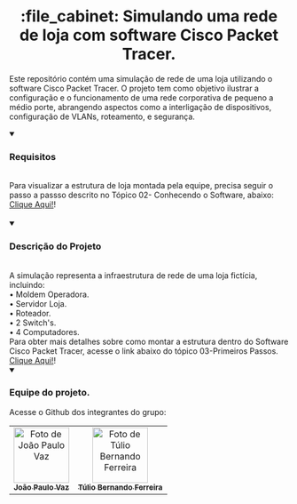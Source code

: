 <h1 align="center">:file_cabinet: Simulando uma rede de loja com software Cisco Packet Tracer.</h1>

Este repositório contém uma simulação de rede de uma loja utilizando o software Cisco Packet Tracer. O projeto tem como objetivo ilustrar a configuração e o funcionamento de uma rede corporativa de pequeno a médio porte, abrangendo aspectos como a interligação de dispositivos, configuração de VLANs, roteamento, e segurança.


<details open>
<summary><h3> Requisitos</h3></summary>
<br>
Para visualizar a estrutura de loja montada pela equipe, precisa seguir o passo a passso descrito no Tópico 02- Conhecendo o Software, abaixo:
<br>
<a href="https://github.com/pedroduraesdev/simulacaoRedeLoja/blob/main/documentos/02-Conhecendo%20o%20Software.md">Clique Aqui!</a>!
</details>
<br>

<details open>
<summary><h3> Descrição do Projeto</h3></summary>
<br>
A simulação representa a infraestrutura de rede de uma loja fictícia, incluindo:
<br>
• Moldem Operadora.
<br>
• Servidor Loja.
<br>
• Roteador.
<br>
• 2 Switch's.
<br>
• 4 Computadores.
<br>
Para obter mais detalhes sobre como montar a estrutura dentro do Software Cisco Packet Tracer, acesse o link abaixo do tópico 03-Primeiros Passos. 
<br>
<a href="https://github.com/pedroduraesdev/simulacaoRedeLoja/blob/main/documentos/03-Primeiros%20Passos.md">Clique Aqui!</a>!
</details>


<details open>
<summary><h3> Equipe do projeto.</h3></summary>
  

Acesse o Github dos integrantes do grupo:
  
  
<table>
  <tr>
    <td align="center">
      <a href="https://github.com/JoaoPVaz">
        <img src="https://avatars.githubusercontent.com/u/119745205?v=4" width="100px;" alt="Foto de João Paulo Vaz"/><br>
        <sub>
          <b>João Paulo Vaz</b>
        </sub>
      </a>
    </td>
    <td align="center">
      <a href="https://github.com/TulioB27">
        <img src="https://avatars.githubusercontent.com/u/119745205?v=4" width="100px;" alt="Foto de Túlio Bernando Ferreira"/><br>
        <sub>
          <b>Túlio Bernando Ferreira</b>
        </sub>
      </a>
    </td>
  </tr>
</table>
</details>


